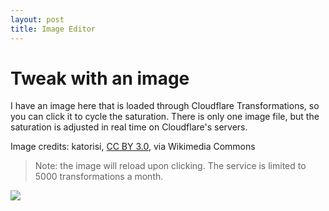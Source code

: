 ```yaml
---
layout: post
title: Image Editor
---
```

# Tweak with an image
I have an image here that is loaded through Cloudflare Transformations, so you can click it to cycle the saturation. There is only one image file, but the saturation is adjusted in real time on Cloudflare's servers.

Image credits: katorisi, [CC BY 3.0](https://creativecommons.org/licenses/by/3.0), via Wikimedia Commons

> Note: the image will reload upon clicking. The service is limited to 5000 transformations a month.

<img src="https://mdmackint.xyz/cdn-cgi/image/saturation=1.0/chrysanthemum.jpg" onclick="switch(document.querySelector('#image1').src){case 'https://mdmackint.xyz/cdn-cgi/image/saturation=1.0/chrysanthemum.jpg': document.querySelector('#image1').src='https://mdmackint.xyz/cdn-cgi/image/saturation=1.5/chrysanthemum.jpg';break;case 'https://mdmackint.xyz/cdn-cgi/image/saturation=1.5/chrysanthemum.jpg': document.querySelector('#image1').src='https://mdmackint.xyz/cdn-cgi/image/saturation=0.5/chrysanthemum.jpg';break;case 'https://mdmackint.xyz/cdn-cgi/image/saturation=0.5/chrysanthemum.jpg': document.querySelector('#image1').src='https://mdmackint.xyz/cdn-cgi/image/saturation=1.0/chrysanthemum.jpg';break;default: document.querySelector('#image1').src='https://mdmackint.xyz/cdn-cgi/image/saturation=1.0/chrysanthemum.jpg';break;};document.querySelector('#image1').src=x" id="image1">
